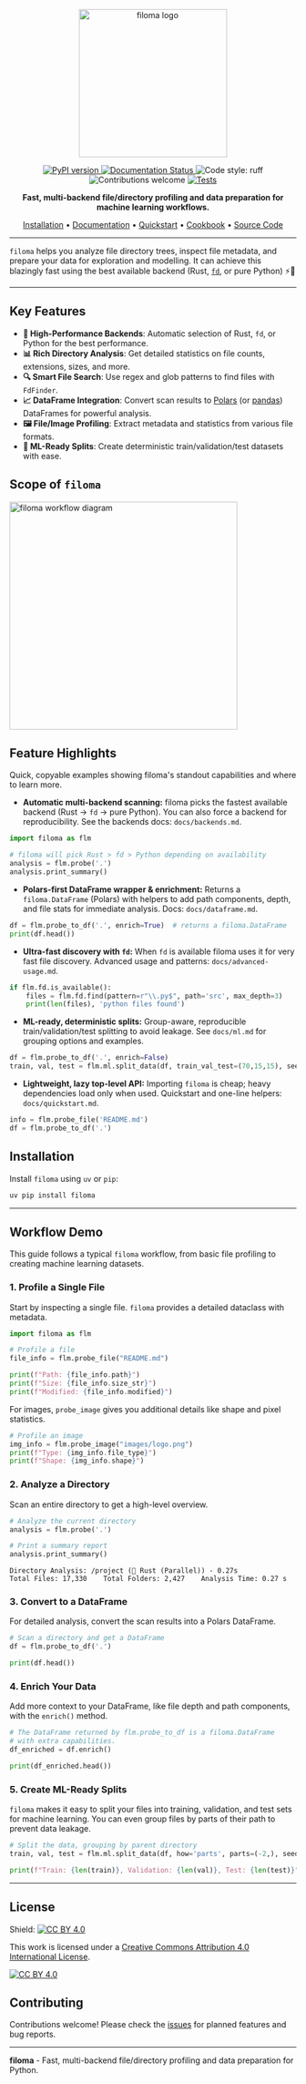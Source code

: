 <p align="center">
    <img src="images/logo.png" alt="filoma logo" width="260">
</p>

<p align="center">
    <a href="https://badge.fury.io/py/filoma">
        <img src="https://badge.fury.io/py/filoma.svg" alt="PyPI version">
    </a>
    <a href="https://filoma.readthedocs.io/en/latest/">
        <img src="https://readthedocs.org/projects/filoma/badge/?version=latest" alt="Documentation Status">
    </a>
    <img alt="Code style: ruff" src="https://img.shields.io/badge/code%20style-ruff-blueviolet">
    <img alt="Contributions welcome" src="https://img.shields.io/badge/contributions-welcome-brightgreen.svg?style=flat">
    <a href="https://github.com/kalfasyan/filoma/actions/workflows/ci.yml">
        <img src="https://github.com/kalfasyan/filoma/actions/workflows/ci.yml/badge.svg" alt="Tests">
    </a>
</p>

<p align="center">
  <strong>Fast, multi-backend file/directory profiling and data preparation for machine learning workflows.</strong>
</p>

<p align="center">
  <a href="docs/installation.md">Installation</a> •
  <a href="https://filoma.readthedocs.io/en/latest/">Documentation</a> •
  <a href="docs/quickstart.md">Quickstart</a> •
  <a href="docs/cookbook.md">Cookbook</a> •
  <a href="https://github.com/kalfasyan/filoma">Source Code</a>
</p>

---

`filoma` helps you analyze file directory trees, inspect file metadata, and prepare your data for exploration and modelling. It can achieve this blazingly fast using the best available backend (Rust, [`fd`](https://github.com/sharkdp/fd), or pure Python) ⚡🍃

---

## Key Features

- **🚀 High-Performance Backends**: Automatic selection of Rust, `fd`, or Python for the best performance.
- **📊 Rich Directory Analysis**: Get detailed statistics on file counts, extensions, sizes, and more.
- **🔍 Smart File Search**: Use regex and glob patterns to find files with `FdFinder`.
- **📈 DataFrame Integration**: Convert scan results to [Polars](https://github.com/pola-rs/polars) (or [pandas](https://github.com/pandas-dev/pandas)) DataFrames for powerful analysis.
- **🖼️ File/Image Profiling**: Extract metadata and statistics from various file formats.
- **🔀 ML-Ready Splits**: Create deterministic train/validation/test datasets with ease.

  
## Scope of `filoma`  
<img src="images/flow.png" alt="filoma workflow diagram" width="400">  

## Feature Highlights
Quick, copyable examples showing filoma's standout capabilities and where to learn more.

- **Automatic multi-backend scanning:** filoma picks the fastest available backend (Rust → `fd` → pure Python). You can also force a backend for reproducibility. See the backends docs: `docs/backends.md`.

```python
import filoma as flm

# filoma will pick Rust > fd > Python depending on availability
analysis = flm.probe('.')
analysis.print_summary()
```

- **Polars-first DataFrame wrapper & enrichment:** Returns a `filoma.DataFrame` (Polars) with helpers to add path components, depth, and file stats for immediate analysis. Docs: `docs/dataframe.md`.

```python
df = flm.probe_to_df('.', enrich=True)  # returns a filoma.DataFrame
print(df.head())
```

- **Ultra-fast discovery with `fd`:** When `fd` is available filoma uses it for very fast file discovery. Advanced usage and patterns: `docs/advanced-usage.md`.

```python
if flm.fd.is_available():
    files = flm.fd.find(pattern=r"\\.py$", path='src', max_depth=3)
    print(len(files), 'python files found')
```

- **ML-ready, deterministic splits:** Group-aware, reproducible train/validation/test splitting to avoid leakage. See `docs/ml.md` for grouping options and examples.

```python
df = flm.probe_to_df('.', enrich=False)
train, val, test = flm.ml.split_data(df, train_val_test=(70,15,15), seed=42)
```

- **Lightweight, lazy top-level API:** Importing `filoma` is cheap; heavy dependencies load only when used. Quickstart and one-line helpers: `docs/quickstart.md`.

```python
info = flm.probe_file('README.md')
df = flm.probe_to_df('.')
```

## Installation

Install `filoma` using `uv` or `pip`:
```bash
uv pip install filoma
```

---

## Workflow Demo

This guide follows a typical `filoma` workflow, from basic file profiling to creating machine learning datasets.

### 1. Profile a Single File

Start by inspecting a single file. `filoma` provides a detailed dataclass with metadata.

```python
import filoma as flm

# Profile a file
file_info = flm.probe_file("README.md")

print(f"Path: {file_info.path}")
print(f"Size: {file_info.size_str}")
print(f"Modified: {file_info.modified}")
```

For images, `probe_image` gives you additional details like shape and pixel statistics.

```python
# Profile an image
img_info = flm.probe_image("images/logo.png")
print(f"Type: {img_info.file_type}")
print(f"Shape: {img_info.shape}")
```

### 2. Analyze a Directory

Scan an entire directory to get a high-level overview.

```python
# Analyze the current directory
analysis = flm.probe('.')

# Print a summary report
analysis.print_summary()
```
```text
Directory Analysis: /project (🦀 Rust (Parallel)) - 0.27s
Total Files: 17,330    Total Folders: 2,427    Analysis Time: 0.27 s
```

### 3. Convert to a DataFrame

For detailed analysis, convert the scan results into a Polars DataFrame.

```python
# Scan a directory and get a DataFrame
df = flm.probe_to_df('.')

print(df.head())
```

### 4. Enrich Your Data

Add more context to your DataFrame, like file depth and path components, with the `enrich()` method.

```python
# The DataFrame returned by flm.probe_to_df is a filoma.DataFrame
# with extra capabilities.
df_enriched = df.enrich()

print(df_enriched.head())
```

### 5. Create ML-Ready Splits

`filoma` makes it easy to split your files into training, validation, and test sets for machine learning. You can even group files by parts of their path to prevent data leakage.

```python
# Split the data, grouping by parent directory
train, val, test = flm.ml.split_data(df, how='parts', parts=(-2,), seed=42)

print(f"Train: {len(train)}, Validation: {len(val)}, Test: {len(test)}")
```

---

## License

Shield: [![CC BY 4.0][cc-by-shield]][cc-by]

This work is licensed under a
[Creative Commons Attribution 4.0 International License][cc-by].

[![CC BY 4.0][cc-by-image]][cc-by]

[cc-by]: http://creativecommons.org/licenses/by/4.0/
[cc-by-image]: https://i.creativecommons.org/l/by/4.0/88x31.png
[cc-by-shield]: https://img.shields.io/badge/License-CC%20BY%204.0-lightgrey.svg

## Contributing

Contributions welcome! Please check the [issues](https://github.com/filoma/filoma/issues) for planned features and bug reports.

---

**filoma** - Fast, multi-backend file/directory profiling and data preparation for Python.
